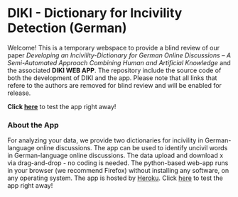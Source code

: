 # DIKI - Dictionary for Incivility Detection (German)

Welcome! This is a temporary webspace to provide a blind review of our paper *Developing an Incivility-Dictionary for German Online Discussions – 
A Semi-Automated Approach Combining Human and Artificial Knowledge* and the associated **DIKI WEB APP**. The repository include the source code of both the development of DIKI and the app. Please note that all links that refere to the authors are removed for blind review and will be enabled for release.


**Click [here](https://diki-web-app.herokuapp.com/)** to test the app right away!

### About the App

For analyzing your data, we provide two dictionaries for incivility in German-language online discussions. The app can be used to identify uncivil words in German-language online discussions. The data upload and download x via drag-and-drop - no coding is needed. The python-based web-app runs in your browser (we recommend Firefox) without installing any software, on any operating system. The app is hosted by [Heroku](https://www.heroku.com/). Click [here](https://diki-web-app.herokuapp.com/) to test the app right away! 




